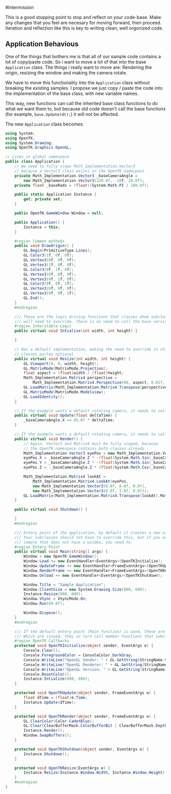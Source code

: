 #Intermission

This is a good stopping point to stop and reflect on your code-base. Make any changes that you feel are necesary for moving forward, then proceed. Iteration and reflection like this is key to writing clean, well orgonized code.

## Application Behavious

One of the things that bothers me is that all of our sample code contains a lot of copy/paste code. So i want to move a lot of that into the base ```Application``` class. The things i really want to move are: Rendering the origin, resizing the window and making the camera rotate.

We have to move this functionality into the ```Application``` class without breaking the existing samples. I propose we just copy / paste the code into the implementation of the base class, with new variable names. 

This way, new functions can call the inherited base class functions to do what we want them to, but because old code doesn't call the base functions (for example, ```base.Update(dt);```) it will not be affected.

The new ```Application``` class becomes:

```cs
using System;
using OpenTK;
using System.Drawing;
using OpenTK.Graphics.OpenGL;

// Lives in global namespace
public class Application {
    // We need to fully scope Math_Implementation.Vector3
    // because a Vector3 class exists in the OpenTK namespace
    private Math_Implementation.Vector3 _baseCameraAngle = 
        new Math_Implementation.Vector3(120.0f, -10f, 20.0f);
    private float _baseRads = (float)(System.Math.PI / 180.0f);

    public static Application Instance {
        get; private set;
    }

    public OpenTK.GameWindow Window = null;

    public Application() {
        Instance = this;
    }

    #region Common methods
    public void DrawOrigin() {
        GL.Begin(PrimitiveType.Lines);
        GL.Color3(1f, 0f, 0f);
        GL.Vertex3(0f, 0f, 0f);
        GL.Vertex3(1f, 0f, 0f);
        GL.Color3(0f, 1f, 0f);
        GL.Vertex3(0f, 0f, 0f);
        GL.Vertex3(0f, 1f, 0f);
        GL.Color3(0f, 0f, 1f);
        GL.Vertex3(0f, 0f, 0f);
        GL.Vertex3(0f, 0f, 1f);
        GL.End();
    }
    #endregion

    /// These are the logic driving functions that classes whom subclass application
    /// will need to override. There is no need to call the base versions!
    #region Inheritable Logic
    public virtual void Intialize(int width, int height) {

    }

    // Has a default implementation, making the need to override in child
    // classes purley optional
    public virtual void Resize(int width, int height) {
        GL.Viewport(0, 0, width, height);
        GL.MatrixMode(MatrixMode.Projection);
        float aspect = (float)width / (float)height;
        Math_Implementation.Matrix4 perspective =
            Math_Implementation.Matrix4.Perspective(60, aspect, 0.01f, 1000.0f);
        GL.LoadMatrix(Math_Implementation.Matrix4.Transpose(perspective).Matrix);
        GL.MatrixMode(MatrixMode.Modelview);
        GL.LoadIdentity();
    }

    // If the example wants a default rotating camera, it needs to call base.Update();
    public virtual void Update(float deltaTime) {
        _baseCameraAngle.X += 45.0f * deltaTime;
    }

    // If the example wants a default rotating camera, it needs to call base.Render();
    public virtual void Render() {
        // Again, Vector3 and Matrix4 must be fully scoped, because
        // the OpenTK namespace contains both classes already
        Math_Implementation.Vector3 eyePos = new Math_Implementation.Vector3();
        eyePos.X = _baseCameraAngle.Z * -(float)System.Math.Sin(_baseCameraAngle.X * _baseRads * (float)System.Math.Cos(_baseCameraAngle.Y * _baseRads));
        eyePos.Y = _baseCameraAngle.Z * -(float)System.Math.Sin(_baseCameraAngle.Y * _baseRads);
        eyePos.Z = -_baseCameraAngle.Z * (float)System.Math.Cos(_baseCameraAngle.X * _baseRads * (float)System.Math.Cos(_baseCameraAngle.Y * _baseRads));

        Math_Implementation.Matrix4 lookAt = 
            Math_Implementation.Matrix4.LookAt(eyePos, 
            new Math_Implementation.Vector3(0.0f, 0.0f, 0.0f), 
            new Math_Implementation.Vector3(0.0f, 1.0f, 0.0f));
        GL.LoadMatrix(Math_Implementation.Matrix4.Transpose(lookAt).Matrix);
    }

    public virtual void Shutdown() {

    }
    #endregion

    /// Entery point of the application, by default it creates a new window
    /// Your subclasses should not have to override this, but if you want a
    /// sample that does not have a window, you need to. 
    #region Entery Point
    public virtual void Main(string[] args) {
        Window = new OpenTK.GameWindow();
        Window.Load += new EventHandler<EventArgs>(OpenTKInitialize);
        Window.UpdateFrame += new EventHandler<FrameEventArgs>(OpenTKUpdate);
        Window.RenderFrame += new EventHandler<FrameEventArgs>(OpenTKRender);
        Window.Unload += new EventHandler<EventArgs>(OpenTKShutdown);

        Window.Title = "Sample Application";
        Window.ClientSize = new System.Drawing.Size(800, 600);
        Instance.Resize(800, 600);
        Window.VSync = VSyncMode.On;
        Window.Run(60.0f);

        Window.Dispose();
    }
    #endregion

    /// If the default entery point (Main function) is used, these are the OpenTK callbacks
    /// Which are issued, they in turn call member functions that subclasses need to override
    #region OpenTK Callbacks
    protected void OpenTKInitialize(object sender, EventArgs e) {
        Console.Clear();
        Console.ForegroundColor = ConsoleColor.DarkGray;
        Console.WriteLine("OpenGL Vendor: " + GL.GetString(StringName.Vendor));
        Console.WriteLine("OpenGL Renderer: " + GL.GetString(StringName.Renderer));
        Console.WriteLine("OpenGL Version: " + GL.GetString(StringName.Version));
        Console.ResetColor();
        Instance.Intialize(800, 600);
    }

    protected void OpenTKUpdate(object sender, FrameEventArgs e) {
        float dTime = (float)e.Time;
        Instance.Update(dTime);
    }

    protected void OpenTKRender(object sender, FrameEventArgs e) {
        GL.ClearColor(Color.CadetBlue);
        GL.Clear(ClearBufferMask.ColorBufferBit | ClearBufferMask.DepthBufferBit | ClearBufferMask.StencilBufferBit);
        Instance.Render();
        Window.SwapBuffers();
    }

    protected void OpenTKShutdown(object sender, EventArgs e) {
        Instance.Shutdown();
    }

    protected void OpenTKResize(EventArgs e) {
        Instance.Resize(Instance.Window.Width, Instance.Window.Height);
    }
    #endregion
}
```